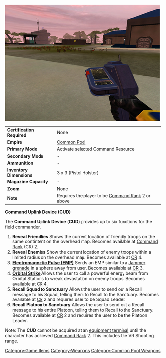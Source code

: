 ![](images/PSScreenShot0255.jpg "PSScreenShot0255.jpg")

|                            |                                                                      |
| -------------------------- | -------------------------------------------------------------------- |
| **Certification Required** | None                                                                 |
| **Empire**                 | [Common Pool](Common_Pool.md)                                        |
| **Primary Mode**           | Activate selected Command Resource                                   |
| **Secondary Mode**         | \-                                                                   |
| **Ammunition**             | \-                                                                   |
| **Inventory Dimensions**   | 3 x 3 (Pistol Holster)                                               |
| **Magazine Capacity**      | \-                                                                   |
| **Zoom**                   | None                                                                 |
| **Note**                   | Requires the player to be [Command Rank](Command_Rank.md) 2 or above |

**Command Uplink Device (CUD)**

The **Command Uplink Device** (**CUD**) provides up to six functions for
the field commander.

1.  **Reveal Friendlies**
    Shows the current location of friendly troops on the same contintent
    on the overhead map. Becomes available at [Command
    Rank](Command_Rank.md) (CR) 2.
2.  **Reveal Enemies**
    Show the current location of enemy troops within a limited radius on
    the overhead map. Becomes available at
    [CR](Command_Rank.md) 4.
3.  **[Electromagnetic Pulse (EMP)](EMP.md)**
    Sends an EMP similar to a [Jammer
    grenade](Jammer_Grenade.md) in a sphere away from user.
    Becomes available at [CR](Command_Rank.md) 3.
4.  **[Orbital Strike](Orbital_Strike.md)**
    Allows the user to call a powerful energy beam from Orbital Stations
    to wreak devastation on enemy troops. Becomes available at
    [CR](Command_Rank.md) 4.
5.  **Recall Squad to Sanctuary**
    Allows the user to send out a Recall message to his Squad, telling
    them to Recall to the Sanctuary. Becomes available at
    [CR](Command_Rank.md) 2 and requires user to be Squad
    Leader.
6.  **Recall Platoon to Sanctuary**
    Allows the user to send out a Recall message to his entire Platoon,
    telling them to Recall to the Sanctuary. Becomes available at
    [CR](Command_Rank.md) 2 and requires the user to be the
    Platoon Leader.

Note: The **CUD** cannot be acquired at an [equipment
terminal](equipment_terminal.md) until the character has
achieved [Command Rank](Command_Rank.md) 2. This includes the VR
Shooting range.

[Category:Game Items](Category:Game_Items.md)
[Category:Weapons](Category:Weapons.md) [Category:Common Pool
Weapons](Category:Common_Pool_Weapons.md)
